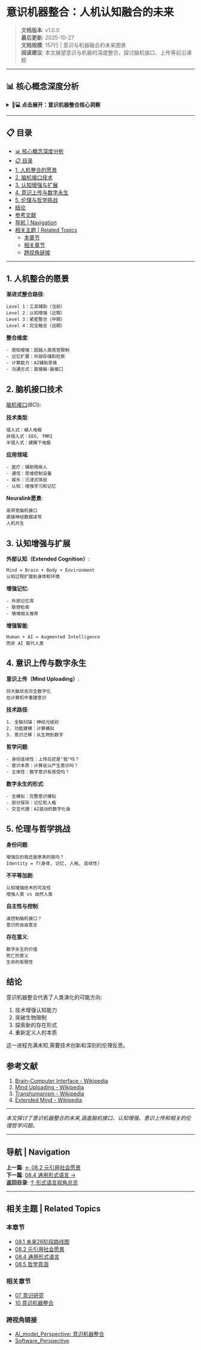 # 意识机器整合：人机认知融合的未来

> **文档版本**: v1.0.0  
> **最后更新**: 2025-10-27  
> **文档规模**: 157行 | 意识与机器融合的未来图景  
> **阅读建议**: 本文展望意识与机器的深度整合，探讨脑机接口、上传等前沿课题

---

## 📊 核心概念深度分析

<details>
<summary><b>🧠💻 点击展开：意识机器整合核心洞察</b></summary>

**终极洞察**: 人机认知融合：从工具辅助到完全融合的四级路径。Level 1（当前）：外部工具（手机/电脑）。Level 2（近期）：脑机接口BCI（Neuralink）：①侵入式（电极植入）②非侵入式（EEG/fMRI）③应用：运动控制、感官替代、记忆增强。Level 3（中期）：紧密整合：①神经增强：直接记忆存取、认知加速②情感共鸣：情绪同步、共情增强③知识共享：意识网络、集体智能。Level 4（远期）：完全融合：①意识上传（Mind Uploading）：神经扫描→数字化→模拟②数字永生：意识在虚拟环境中持续③后人类（Posthuman）：超越生物限制。哲学挑战：①身份延续：上传后还是"我"吗？②意识基质：硅基能产生意识？③伦理权利：数字意识的地位？④平等问题：增强鸿沟、技术特权。关键：技术可行性≠伦理合理性。未来：增强人类vs自然人类的共存？

</details>

---

## 📋 目录

- [📊 核心概念深度分析](#-核心概念深度分析)
- [📋 目录](#-目录)
- [1. 人机整合的愿景](#1-人机整合的愿景)
- [2. 脑机接口技术](#2-脑机接口技术)
- [3. 认知增强与扩展](#3-认知增强与扩展)
- [4. 意识上传与数字永生](#4-意识上传与数字永生)
- [5. 伦理与哲学挑战](#5-伦理与哲学挑战)
- [结论](#结论)
- [参考文献](#参考文献)
- [导航 | Navigation](#导航--navigation)
- [相关主题 | Related Topics](#相关主题--related-topics)
  - [本章节](#本章节)
  - [相关章节](#相关章节)
  - [跨视角链接](#跨视角链接)

---

## 1. 人机整合的愿景

**渐进式整合路径**:
```
Level 1：工具辅助（当前）
Level 2：认知增强（近期）
Level 3：紧密整合（中期）
Level 4：完全融合（远期）
```

**整合维度**:
```
- 感知增强：超越人类感官限制
- 记忆扩展：外部存储和检索
- 计算能力：AI辅助思维
- 沟通方式：直接脑-脑接口
```

## 2. 脑机接口技术

[脑机接口](https://en.wikipedia.org/wiki/Brain%E2%80%93computer_interface)(BCI):

**技术类型**:
```
侵入式：植入电极
非侵入式：EEG, fMRI
半侵入式：硬膜下电极
```

**应用领域**:
```
- 医疗：辅助残疾人
- 通信：思维控制设备
- 娱乐：沉浸式体验
- 认知：增强学习和记忆
```

**Neuralink愿景**:
```
高带宽脑机接口
直接神经数据读写
人机共生
```

## 3. 认知增强与扩展

**外部认知（Extended Cognition）**:
```
Mind = Brain + Body + Environment
认知过程扩展到身体和环境
```

**增强记忆**:
```
- 外部记忆库
- 联想检索
- 情境相关推荐
```

**增强智能**:
```
Human + AI = Augmented Intelligence
而非 AI 取代人类
```

## 4. 意识上传与数字永生

**意识上传（Mind Uploading）**:
```
将大脑状态完全数字化
在计算机中重建意识
```

**技术路径**:
```
1. 全脑扫描：神经元级别
2. 功能建模：计算模拟
3. 意识迁移：从生物到数字
```

**哲学问题**:
```
- 身份连续性：上传后还是"我"吗？
- 意识本质：计算足以产生意识吗？
- 主体性：数字意识有感受吗？
```

**数字永生的形式**:
```
- 全模拟：完整意识模拟
- 部分保存：记忆和人格
- 交互代理：AI驱动的数字化身
```

## 5. 伦理与哲学挑战

**身份问题**:
```
增强后的我还是原来的我吗？
Identity = f(身体, 记忆, 人格, 连续性)
```

**不平等加剧**:
```
认知增强技术的可及性
增强人类 vs 自然人类
```

**自主性与控制**:
```
谁控制脑机接口？
意识的自由意志
```

**存在意义**:
```
数字永生的价值
死亡的意义
生命的有限性
```

## 结论

意识机器整合代表了人类演化的可能方向:
1. 技术增强认知能力
2. 突破生物限制
3. 探索新的存在形式
4. 重新定义人的本质

这一进程充满未知,需要技术创新和深刻的伦理反思。

## 参考文献

1. [Brain-Computer Interface - Wikipedia](https://en.wikipedia.org/wiki/Brain%E2%80%93computer_interface)
2. [Mind Uploading - Wikipedia](https://en.wikipedia.org/wiki/Mind_uploading)
3. [Transhumanism - Wikipedia](https://en.wikipedia.org/wiki/Transhumanism)
4. [Extended Mind - Wikipedia](https://en.wikipedia.org/wiki/Extended_mind_thesis)

---

*本文探讨了意识机器整合的未来,涵盖脑机接口、认知增强、意识上传和相关的伦理哲学问题。*

---

## 导航 | Navigation

**上一篇**: [← 08.2 元引用社会愿景](./08.2_Meta_Quote_Society_Vision.md)  
**下一篇**: [08.4 通用形式语言 →](./08.4_Universal_Formal_Language.md)  
**返回目录**: [↑ 形式语言视角总览](../README.md)

---

## 相关主题 | Related Topics

### 本章节
- [08.1 未来26阶段路线图](./08.1_Next_26_Stages_Roadmap.md)
- [08.2 元引用社会愿景](./08.2_Meta_Quote_Society_Vision.md)
- [08.4 通用形式语言](./08.4_Universal_Formal_Language.md)
- [08.5 哲学意涵](./08.5_Philosophical_Implications.md)

### 相关章节
- [07 意识研究](../07_Consciousness_Studies/07.1_Qualia_Formal_Representation.md)
- [10 意识机器整合](../10_Consciousness_Machine_Integration/10.1_Human_Computer_Cognitive_Fusion.md)

### 跨视角链接
- [AI_model_Perspective: 意识机器整合](../../AI_model_Perspective/10_Future_Directions/10.4_AI_Consciousness_Research.md)
- [Software_Perspective](../../Software_Perspective/README.md)

